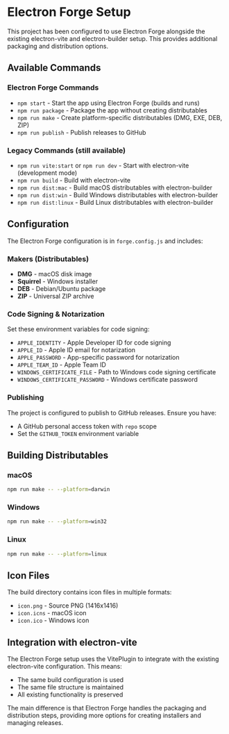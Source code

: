 # Electron Forge Setup

This project has been configured to use Electron Forge alongside the existing electron-vite and electron-builder setup. This provides additional packaging and distribution options.

## Available Commands

### Electron Forge Commands
- `npm start` - Start the app using Electron Forge (builds and runs)
- `npm run package` - Package the app without creating distributables
- `npm run make` - Create platform-specific distributables (DMG, EXE, DEB, ZIP)
- `npm run publish` - Publish releases to GitHub

### Legacy Commands (still available)
- `npm run vite:start` or `npm run dev` - Start with electron-vite (development mode)
- `npm run build` - Build with electron-vite
- `npm run dist:mac` - Build macOS distributables with electron-builder
- `npm run dist:win` - Build Windows distributables with electron-builder
- `npm run dist:linux` - Build Linux distributables with electron-builder

## Configuration

The Electron Forge configuration is in `forge.config.js` and includes:

### Makers (Distributables)
- **DMG** - macOS disk image
- **Squirrel** - Windows installer
- **DEB** - Debian/Ubuntu package
- **ZIP** - Universal ZIP archive

### Code Signing & Notarization

Set these environment variables for code signing:
- `APPLE_IDENTITY` - Apple Developer ID for code signing
- `APPLE_ID` - Apple ID email for notarization
- `APPLE_PASSWORD` - App-specific password for notarization
- `APPLE_TEAM_ID` - Apple Team ID
- `WINDOWS_CERTIFICATE_FILE` - Path to Windows code signing certificate
- `WINDOWS_CERTIFICATE_PASSWORD` - Windows certificate password

### Publishing

The project is configured to publish to GitHub releases. Ensure you have:
- A GitHub personal access token with `repo` scope
- Set the `GITHUB_TOKEN` environment variable

## Building Distributables

### macOS
```bash
npm run make -- --platform=darwin
```

### Windows
```bash
npm run make -- --platform=win32
```

### Linux
```bash
npm run make -- --platform=linux
```

## Icon Files

The build directory contains icon files in multiple formats:
- `icon.png` - Source PNG (1416x1416)
- `icon.icns` - macOS icon
- `icon.ico` - Windows icon

## Integration with electron-vite

The Electron Forge setup uses the VitePlugin to integrate with the existing electron-vite configuration. This means:
- The same build configuration is used
- The same file structure is maintained
- All existing functionality is preserved

The main difference is that Electron Forge handles the packaging and distribution steps, providing more options for creating installers and managing releases.